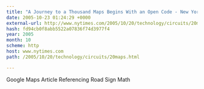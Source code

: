 ```yaml
---
title: "A Journey to a Thousand Maps Begins With an Open Code - New York Times"
date: 2005-10-23 01:24:29 +0000
external-url: http://www.nytimes.com/2005/10/20/technology/circuits/20maps.html
hash: fd94cb0f8abb5522a07836f74d3977f4
year: 2005
month: 10
scheme: http
host: www.nytimes.com
path: /2005/10/20/technology/circuits/20maps.html

---
```


Google Maps Article Referencing Road Sign Math
